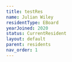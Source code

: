 ```yaml
---
title: testRes
name: Julian Wiley
residentType: EBoard
yearJoined: 2020
status: CurrentResident
layout: default
parent: residents
nav_order: 1
---
```


